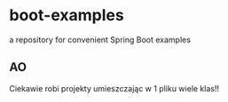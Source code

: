 boot-examples
=============

a repository for convenient Spring Boot examples

## AO
Ciekawie robi projekty umieszczając w 1 pliku wiele klas!!
